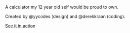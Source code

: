 A calculator my 12 year old self would be proud to own.

Created by @yycodes (design) and @derekkraan (coding).

[See it in action](https://stupidhackathonams.github.io/12yo_calculator/)
